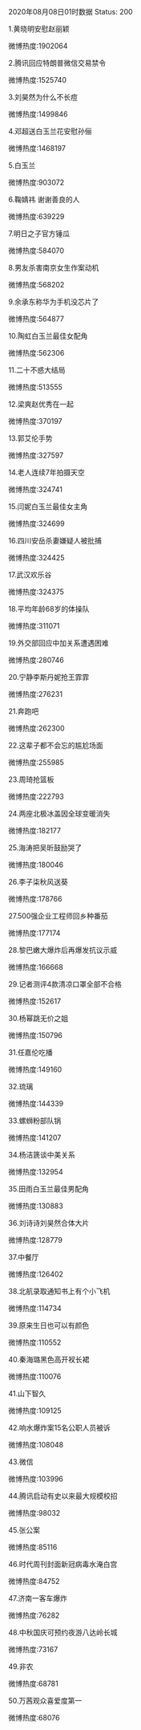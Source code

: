 2020年08月08日01时数据
Status: 200

1.黄晓明安慰赵丽颖

微博热度:1902064

2.腾讯回应特朗普微信交易禁令

微博热度:1525740

3.刘昊然为什么不长痘

微博热度:1499846

4.邓超送白玉兰花安慰孙俪

微博热度:1468197

5.白玉兰

微博热度:903072

6.鞠婧祎 谢谢善良的人

微博热度:639229

7.明日之子官方锤瓜

微博热度:584070

8.男友杀害南京女生作案动机

微博热度:568202

9.余承东称华为手机没芯片了

微博热度:564877

10.陶虹白玉兰最佳女配角

微博热度:562306

11.二十不惑大结局

微博热度:513555

12.梁爽赵优秀在一起

微博热度:370197

13.郭艾伦手势

微博热度:327597

14.老人连续7年拍摄天空

微博热度:324741

15.闫妮白玉兰最佳女主角

微博热度:324699

16.四川安岳杀妻嫌疑人被批捕

微博热度:324425

17.武汉欢乐谷

微博热度:324375

18.平均年龄68岁的体操队

微博热度:311071

19.外交部回应中加关系遭遇困难

微博热度:280746

20.宁静李斯丹妮抢王霏霏

微博热度:276231

21.奔跑吧

微博热度:262300

22.这辈子都不会忘的尴尬场面

微博热度:255985

23.周琦抢篮板

微博热度:222793

24.两座北极冰盖因全球变暖消失

微博热度:182177

25.海涛把吴昕鼓励哭了

微博热度:180046

26.李子柒秋风送葵

微博热度:178766

27.500强企业工程师回乡种番茄

微博热度:177174

28.黎巴嫩大爆炸后再爆发抗议示威

微博热度:166668

29.记者测评4款清凉口罩全部不合格

微博热度:152617

30.杨幂跳无价之姐

微博热度:150796

31.任嘉伦吃播

微博热度:149160

32.琉璃

微博热度:144339

33.螺蛳粉部队锅

微博热度:141207

34.杨洁篪谈中美关系

微博热度:132954

35.田雨白玉兰最佳男配角

微博热度:130883

36.刘诗诗刘昊然合体大片

微博热度:128779

37.中餐厅

微博热度:126402

38.北航录取通知书上有个小飞机

微博热度:114734

39.原来生日也可以有颜色

微博热度:110552

40.秦海璐黑色高开衩长裙

微博热度:110076

41.山下智久

微博热度:109125

42.响水爆炸案15名公职人员被诉

微博热度:108048

43.微信

微博热度:103996

44.腾讯启动有史以来最大规模校招

微博热度:98032

45.张公案

微博热度:85116

46.时代周刊封面新冠病毒水淹白宫

微博热度:84752

47.济南一客车爆炸

微博热度:76282

48.中秋国庆可预约夜游八达岭长城

微博热度:73167

49.非农

微博热度:68781

50.万茜观众喜爱度第一

微博热度:68076

